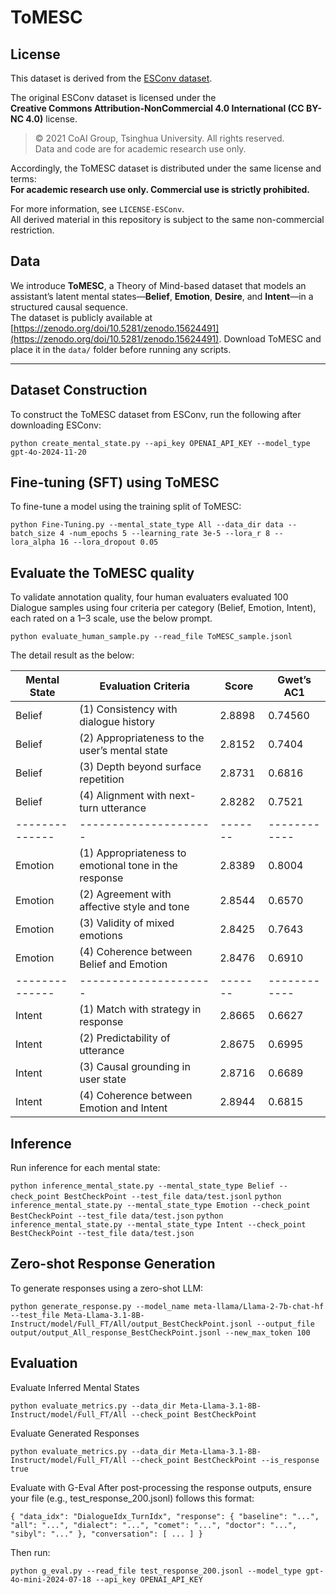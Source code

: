 # ToMESC

## License

This dataset is derived from the [ESConv dataset](https://github.com/thu-coai/Emotional-Support-Conversation).  
  
The original ESConv dataset is licensed under the  
**Creative Commons Attribution-NonCommercial 4.0 International (CC BY-NC 4.0)** license.  
> © 2021 CoAI Group, Tsinghua University. All rights reserved.  
> Data and code are for academic research use only.

Accordingly, the ToMESC dataset is distributed under the same license and terms:  
**For academic research use only. Commercial use is strictly prohibited.**

For more information, see `LICENSE-ESConv`.  
All derived material in this repository is subject to the same non-commercial restriction.


## Data

We introduce **ToMESC**, a Theory of Mind-based dataset that models an assistant’s latent mental states—**Belief**, **Emotion**, **Desire**, and **Intent**—in a structured causal sequence.  
The dataset is publicly available at [https://zenodo.org/doi/10.5281/zenodo.15624491](https://zenodo.org/doi/10.5281/zenodo.15624491).
Download ToMESC and place it in the `data/` folder before running any scripts.

---

## Dataset Construction

To construct the ToMESC dataset from ESConv, run the following after downloading ESConv:

  `python create_mental_state.py --api_key OPENAI_API_KEY --model_type gpt-4o-2024-11-20`

## Fine-tuning (SFT) using ToMESC

To fine-tune a model using the training split of ToMESC:

  `python Fine-Tuning.py --mental_state_type All --data_dir data --batch_size 4 -num_epochs 5 --learning_rate 3e-5 --lora_r 8 --lora_alpha 16 --lora_dropout 0.05`

## Evaluate the ToMESC quality

To validate annotation quality, four human evaluaters evaluated 100 Dialogue samples using four criteria per category (Belief, Emotion, Intent), each rated on a 1–3 scale, use the below prompt.

 `python evaluate_human_sample.py --read_file ToMESC_sample.jsonl`

The detail result as the below:


| Mental State | Evaluation Criteria | Score | Gwet’s AC1 |
|--------------|---------------------|-------|------------|
| Belief | (1) Consistency with dialogue history | 2.8898 | 0.74560 |
| Belief | (2) Appropriateness to the user’s mental state | 2.8152 | 0.7404 |
| Belief | (3) Depth beyond surface repetition | 2.8731 | 0.6816 |
| Belief | (4) Alignment with next-turn utterance | 2.8282 | 0.7521 |
|--------------|---------------------|-------|------------|
| Emotion | (1) Appropriateness to emotional tone in the response | 2.8389 | 0.8004 |
| Emotion | (2) Agreement with affective style and tone | 2.8544 | 0.6570 |
| Emotion | (3) Validity of mixed emotions | 2.8425 | 0.7643 |
| Emotion | (4) Coherence between Belief and Emotion | 2.8476 | 0.6910 |
|--------------|---------------------|-------|------------|
| Intent | (1) Match with strategy in response | 2.8665 | 0.6627 |
| Intent | (2) Predictability of utterance | 2.8675 | 0.6995 |
| Intent | (3) Causal grounding in user state | 2.8716 | 0.6689 |
| Intent | (4) Coherence between Emotion and Intent | 2.8944 | 0.6815 |


## Inference

Run inference for each mental state:

  `python inference_mental_state.py --mental_state_type Belief --check_point BestCheckPoint --test_file data/test.jsonl`
  `python inference_mental_state.py --mental_state_type Emotion --check_point BestCheckPoint --test_file data/test.json`
  `python inference_mental_state.py --mental_state_type Intent --check_point BestCheckPoint --test_file data/test.json`

## Zero-shot Response Generation

To generate responses using a zero-shot LLM:

  `python generate_response.py --model_name meta-llama/Llama-2-7b-chat-hf --test_file Meta-Llama-3.1-8B-Instruct/model/Full_FT/All/output_BestCheckPoint.jsonl --output_file output/output_All_response_BestCheckPoint.jsonl --new_max_token 100`

## Evaluation

Evaluate Inferred Mental States

  `python evaluate_metrics.py --data_dir Meta-Llama-3.1-8B-Instruct/model/Full_FT/All --check_point BestCheckPoint`

Evaluate Generated Responses

  `python evaluate_metrics.py --data_dir Meta-Llama-3.1-8B-Instruct/model/Full_FT/All --check_point BestCheckPoint --is_response true`

Evaluate with G-Eval
After post-processing the response outputs, ensure your file (e.g., test_response_200.jsonl) follows this format:

  `{
    "data_idx": "DialogueIdx_TurnIdx",
    "response": {
      "baseline": "...",
      "all": "...",
      "dialect": "...",
      "comet": "...",
      "doctor": "...",
      "sibyl": "..."
    },
    "conversation": [ ... ]
  }`



Then run:

  `python g_eval.py --read_file test_response_200.jsonl --model_type gpt-4o-mini-2024-07-18 --api_key OPENAI_API_KEY`
